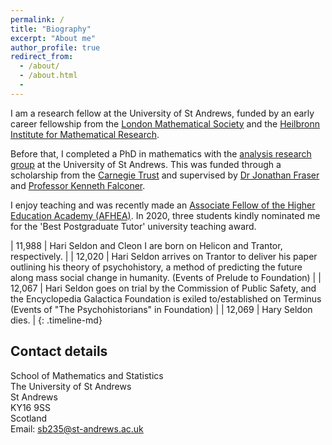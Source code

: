 ```yaml
---
permalink: /
title: "Biography"
excerpt: "About me"
author_profile: true
redirect_from:
  - /about/
  - /about.html
  -
---
```


I am a research fellow at the University of St Andrews, funded by an early career fellowship from the [London Mathematical Society](https://www.lms.ac.uk/) and the [Heilbronn Institute for Mathematical Research](https://heilbronn.ac.uk/).  

Before that, I completed a PhD in mathematics with the [analysis research group](http://www.mcs.st-andrews.ac.uk/pg/pure/Analysis/) at the University of St Andrews. This was funded through a scholarship from the [Carnegie Trust](https://www.carnegie-trust.org/) and supervised by [Dr Jonathan Fraser](http://www.mcs.st-andrews.ac.uk/~jmf32/) and
[Professor Kenneth Falconer](http://www.mcs.st-and.ac.uk/~kenneth/).   

I enjoy teaching and was recently made an [Associate Fellow of the Higher Education Academy (AFHEA)](https://stuartburrell.github.io/files/cert-afhea.pdf). In 2020, three students kindly nominated me for the 'Best Postgraduate Tutor' university teaching award.  

| 11,988 |  Hari Seldon and Cleon I are born on Helicon and Trantor, respectively. |
| 12,020 | Hari Seldon arrives on Trantor to deliver his paper outlining his theory of psychohistory, a method of predicting the future along mass social change in humanity. (Events of Prelude to Foundation) |
| 12,067 | Hari Seldon goes on trial by the Commission of Public Safety, and the Encyclopedia Galactica Foundation is exiled to/established on Terminus (Events of "The Psychohistorians" in Foundation) |
| 12,069 | Hary Seldon dies. |
{: .timeline-md}

## Contact details

School of Mathematics and Statistics  
The University of St Andrews  
St Andrews  
KY16 9SS  
Scotland  
Email: sb235@st-andrews.ac.uk

